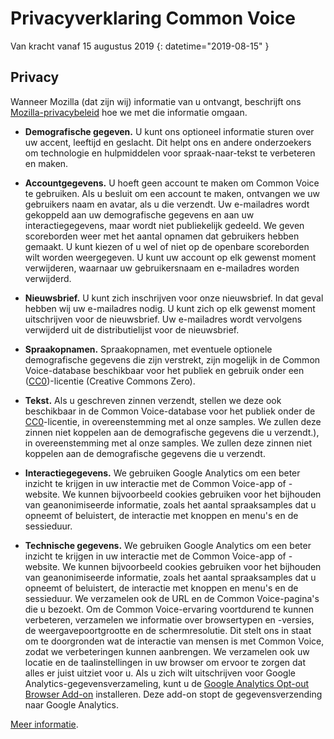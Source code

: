 # Privacyverklaring Common Voice 

Van kracht vanaf 15 augustus 2019 {: datetime="2019-08-15" }

## Privacy

Wanneer Mozilla (dat zijn wij) informatie van u ontvangt, beschrijft ons [Mozilla-privacybeleid](https://www.mozilla.org/privacy) hoe we met die informatie omgaan.

* **Demografische gegeven.** U kunt ons optioneel informatie sturen over uw accent, leeftijd en geslacht. Dit helpt ons en andere onderzoekers om technologie en hulpmiddelen voor spraak-naar-tekst te verbeteren en maken.

* **Accountgegevens.** U hoeft geen account te maken om Common Voice te gebruiken. Als u besluit om een account te maken, ontvangen we uw gebruikers naam en avatar, als u die verzendt. Uw e-mailadres wordt gekoppeld aan uw demografische gegevens en aan uw interactiegegevens, maar wordt niet publiekelijk gedeeld. We geven scoreborden weer met het aantal opnamen dat gebruikers hebben gemaakt. U kunt kiezen of u wel of niet op de openbare scoreborden wilt worden weergegeven. U kunt uw account op elk gewenst moment verwijderen, waarnaar uw gebruikersnaam en e-mailadres worden verwijderd.

* **Nieuwsbrief.** U kunt zich inschrijven voor onze nieuwsbrief. In dat geval hebben wij uw e-mailadres nodig. U kunt zich op elk gewenst moment uitschrijven voor de nieuwsbrief. Uw e-mailadres wordt vervolgens verwijderd uit de distributielijst voor de nieuwsbrief.

* **Spraakopnamen.** Spraakopnamen, met eventuele optionele demografische gegevens die zijn verstrekt, zijn mogelijk in de Common Voice-database beschikbaar voor het publiek en gebruik onder een ([CC0](https://creativecommons.org/publicdomain/zero/1.0/))-licentie (Creative Commons Zero).

* **Tekst.** Als u geschreven zinnen verzendt, stellen we deze ook beschikbaar in de Common Voice-database voor het publiek onder de [CC0](https://creativecommons.org/publicdomain/zero/1.0/)-licentie, in overeenstemming met al onze samples. We zullen deze zinnen niet koppelen aan de demografische gegevens die u verzendt.), in overeenstemming met al onze samples. We zullen deze zinnen niet koppelen aan de demografische gegevens die u verzendt.

* **Interactiegegevens.** We gebruiken Google Analytics om een beter inzicht te krijgen in uw interactie met de Common Voice-app of -website. We kunnen bijvoorbeeld cookies gebruiken voor het bijhouden van geanonimiseerde informatie, zoals het aantal spraaksamples dat u opneemt of beluistert, de interactie met knoppen en menu's en de sessieduur.

* **Technische gegevens.** We gebruiken Google Analytics om een beter inzicht te krijgen in uw interactie met de Common Voice-app of -website. We kunnen bijvoorbeeld cookies gebruiken voor het bijhouden van geanonimiseerde informatie, zoals het aantal spraaksamples dat u opneemt of beluistert, de interactie met knoppen en menu's en de sessieduur. We verzamelen ook de URL en de Common Voice-pagina's die u bezoekt. Om de Common Voice-ervaring voortdurend te kunnen verbeteren, verzamelen we informatie over browsertypen en -versies, de weergavepoortgrootte en de schermresolutie. Dit stelt ons in staat om te doorgronden wat de interactie van mensen is met Common Voice, zodat we verbeteringen kunnen aanbrengen. We verzamelen ook uw locatie en de taalinstellingen in uw browser om ervoor te zorgen dat alles er juist uitziet voor u. Als u zich wilt uitschrijven voor Google Analytics-gegevensverzameling, kunt u de [Google Analytics Opt-out Browser Add-on](https://tools.google.com/dlpage/gaoptout) installeren. Deze add-on stopt de gegevensverzending naar Google Analytics. 

[Meer informatie](https://github.com/common-voice/common-voice/blob/main/docs/data_dictionary.md).

